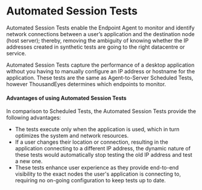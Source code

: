 # Automated Session Tests

Automated Session Tests enable the Endpoint Agent to monitor and identify network connections between a user’s application and the destination node (host server); thereby, removing the ambiguity of knowing whether the IP addresses created in synthetic tests are going to the right datacentre or service.

Automated Session Tests capture the performance of a desktop application without you having to manually configure an IP address or hostname for the application. These tests are the same as Agent-to-Server Scheduled Tests, however ThousandEyes determines which endpoints to monitor.

#### Advantages of using Automated Session Tests <a href="#advantages-of-using-automated-session-tests" id="advantages-of-using-automated-session-tests"></a>

In comparison to Scheduled Tests, the Automated Session Tests provide the following advantages:

* The tests execute only when the application is used, which in turn optimizes the system and network resources.
* If a user changes their location or connection, resulting in the application connecting to a different IP address, the dynamic nature of these tests would automatically stop testing the old IP address and test a new one.
* These tests enhance user experience as they provide end-to-end visibility to the exact nodes the user's application is connecting to, requiring no on-going configuration to keep tests up to date.
